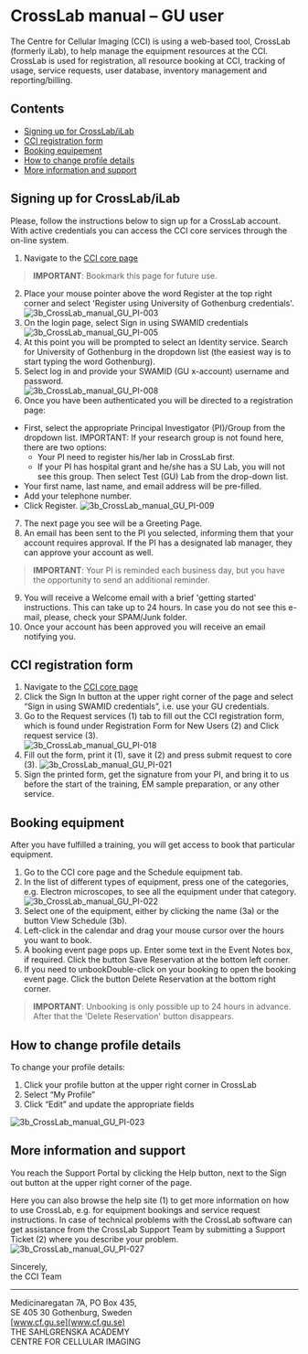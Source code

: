# CrossLab manual – GU user

The Centre for Cellular Imaging (CCI) is using a web-based tool, CrossLab (formerly iLab), to help manage the equipment resources at the CCI. CrossLab is used for registration, all resource booking at CCI, tracking of usage, service requests, user database, inventory management and reporting/billing.

## Contents

- [Signing up for CrossLab/iLab](#signing-up-for-crosslabilab)
- [CCI registration form](#cci-registration-form)
- [Booking equipement](#booking-equipment)
- [How to change profile details](#how-to-change-profile-details)
- [More information and support](#more-information-and-support)

## Signing up for CrossLab/iLab

Please, follow the instructions below to sign up for a CrossLab account. With active credentials you can access the CCI core services through the on-line system.

1. Navigate to the [CCI core page](https://gothenburg.corefacilities.org/service_center/show_external/3429)

> **IMPORTANT**: Bookmark this page for future use.

2. Place your mouse pointer above the word Register at the top right corner and select 'Register using University of Gothenburg credentials'.
![3b_CrossLab_manual_GU_PI-003](assets/3b_CrossLab_manual_GU_User/3b_CrossLab_manual_GU_Use-003.jpg)
3. On the login page, select Sign in using SWAMID credentials  
![3b_CrossLab_manual_GU_PI-005](assets/3b_CrossLab_manual_GU_User/3b_CrossLab_manual_GU_Use-005.jpg)
4. At this point you will be prompted to select an Identity service. Search for University of Gothenburg in the dropdown list (the easiest way is to start typing the word Gothenburg).
5. Select log in and provide your SWAMID (GU x-account) username and password.  
![3b_CrossLab_manual_GU_PI-008](assets/3b_CrossLab_manual_GU_User/3b_CrossLab_manual_GU_Use-008.jpg)
6. Once you have been authenticated you will be directed to a registration page:

- First, select the appropriate Principal Investigator (PI)/Group from the dropdown list. IMPORTANT: If your research group is not found here, there are two options:
    - Your PI need to register his/her lab in CrossLab first.
    - If your PI has hospital grant and he/she has a SU Lab, you will not see this group. Then select Test (GU) Lab from the drop-down list.
- Your first name, last name, and email address will be pre-filled.
- Add your telephone number.
- Click Register.
![3b_CrossLab_manual_GU_PI-009](assets/3b_CrossLab_manual_GU_User/3b_CrossLab_manual_GU_Use-009.jpg)

7. The next page you see will be a Greeting Page.
8. An email has been sent to the PI you selected, informing them that your account requires approval. If the PI has a designated lab manager, they can approve your account as well.

> **IMPORTANT**: Your PI is reminded each business day, but you have the opportunity to send an additional reminder.

9. You will receive a Welcome email with a brief 'getting started' instructions. This can take up to 24 hours. In case you do not see this e-mail, please, check your SPAM/Junk folder.
10. Once your account has been approved you will receive an email notifying you.

## CCI registration form

1. Navigate to the [CCI core page](https://gothenburg.corefacilities.org/service_center/show_external/3429)
2. Click the Sign In button at the upper right corner of the page and select “Sign in using SWAMID credentials”, i.e. use your GU credentials.
3. Go to the Request services (1) tab to fill out the CCI registration form, which is found under Registration Form for New Users (2) and Click request service (3).  
![3b_CrossLab_manual_GU_PI-018](assets/3b_CrossLab_manual_GU_User/3b_CrossLab_manual_GU_Use-018.jpg)
4. Fill out the form, print it (1), save it (2) and press submit request to core (3).
![3b_CrossLab_manual_GU_PI-021](assets/3b_CrossLab_manual_GU_User/3b_CrossLab_manual_GU_Use-021.jpg)
5. Sign the printed form, get the signature from your PI, and bring it to us before the start of the training, EM sample preparation, or any other service.

## Booking equipment

After you have fulfilled a training, you will get access to book that particular equipment.

1. Go to the CCI core page and the Schedule equipment tab.
2. In the list of different types of equipment, press one of the categories, e.g. Electron microscopes, to see all the equipment under that category.
![3b_CrossLab_manual_GU_PI-022](assets/3b_CrossLab_manual_GU_User/3b_CrossLab_manual_GU_Use-022.jpg)
3. Select one of the equipment, either by clicking the name (3a) or the button View Schedule (3b).
4. Left-click in the calendar and drag your mouse cursor over the hours you want to book.
5. A booking event page pops up. Enter some text in the Event Notes box, if required. Click the button Save Reservation at the bottom left corner.
6. If you need to unbookDouble-click on your booking to open the booking event page. Click the button Delete Reservation at the bottom right corner.

> **IMPORTANT**: Unbooking is only possible up to 24 hours in advance. After that the 'Delete Reservation' button disappears.

## How to change profile details

To change your profile details:

1. Click your profile button at the upper right corner in CrossLab
2. Select “My Profile”
3. Click “Edit” and update the appropriate fields

![3b_CrossLab_manual_GU_PI-023](assets/3b_CrossLab_manual_GU_User/3b_CrossLab_manual_GU_Use-023.jpg)

## More information and support

You reach the Support Portal by clicking the Help button, next to the Sign out button at the upper right corner of the page.
 
Here you can also browse the help site (1) to get more information on how to use CrossLab, e.g. for equipment bookings and service request instructions. In case of technical problems with the CrossLab software can get assistance from the CrossLab Support Team by submitting a Support Ticket (2) where you describe your problem.  
![3b_CrossLab_manual_GU_PI-027](assets/3b_CrossLab_manual_GU_User/3b_CrossLab_manual_GU_Use-027.jpg)

Sincerely,  
the CCI Team  

---
Medicinaregatan 7A, PO Box 435,  
SE 405 30 Gothenburg, Sweden  
[www.cf.gu.se](www.cf.gu.se)  
THE SAHLGRENSKA ACADEMY  
CENTRE FOR CELLULAR IMAGING
